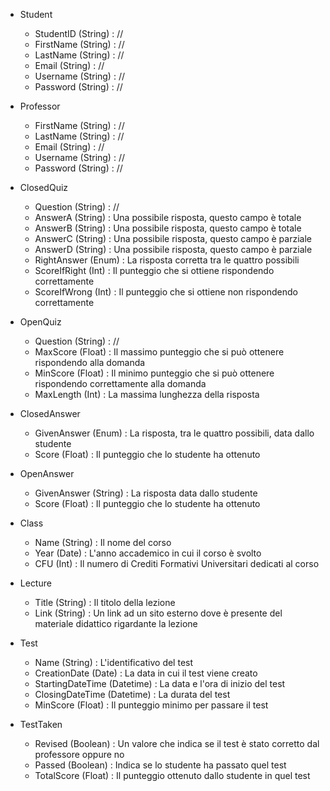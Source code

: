 - Student
  - StudentID (String) : //
  - FirstName (String) : //
  - LastName (String) : //
  - Email (String) : //
  - Username (String) : //
  - Password (String) : //

- Professor
  - FirstName (String) : //
  - LastName (String) : //
  - Email (String) : //
  - Username (String) : //
  - Password (String) : //

- ClosedQuiz
  - Question (String) : //
  - AnswerA (String) : Una possibile risposta, questo campo è totale
  - AnswerB (String) : Una possibile risposta, questo campo è totale
  - AnswerC (String) : Una possibile risposta, questo campo è parziale
  - AnswerD (String) : Una possibile risposta, questo campo è parziale 
  - RightAnswer (Enum) : La risposta corretta tra le quattro possibili
  - ScoreIfRight (Int) : Il punteggio che si ottiene rispondendo correttamente
  - ScoreIfWrong (Int) : Il punteggio che si ottiene non rispondendo correttamente

- OpenQuiz
  - Question (String) : //
  - MaxScore (Float) : Il massimo punteggio che si può ottenere rispondendo alla domanda
  - MinScore (Float) : Il minimo punteggio che si può ottenere rispondendo correttamente alla domanda
  - MaxLength (Int) : La massima lunghezza della risposta

- ClosedAnswer
  - GivenAnswer (Enum) : La risposta, tra le quattro possibili, data dallo studente
  - Score (Float) : Il punteggio che lo studente ha ottenuto

- OpenAnswer
  - GivenAnswer (String) : La risposta data dallo studente
  - Score (Float) : Il punteggio che lo studente ha ottenuto 

- Class
  - Name (String) : Il nome del corso
  - Year (Date) : L'anno accademico in cui il corso è svolto
  - CFU (Int) : Il numero di Crediti Formativi Universitari dedicati al corso

- Lecture
  - Title (String) : Il titolo della lezione
  - Link (String) : Un link ad un sito esterno dove è presente del materiale didattico rigardante la lezione

- Test
  - Name (String) : L'identificativo del test
  - CreationDate (Date) : La data in cui il test viene creato
  - StartingDateTime (Datetime) : La data e l'ora di inizio del test 
  - ClosingDateTime (Datetime) : La durata del test
  - MinScore (Float) : Il punteggio minimo per passare il test

- TestTaken
  - Revised (Boolean) : Un valore che indica se il test è stato corretto dal professore oppure no
  - Passed (Boolean) : Indica se lo studente ha passato quel test
  - TotalScore (Float) : Il punteggio ottenuto dallo studente in quel test

